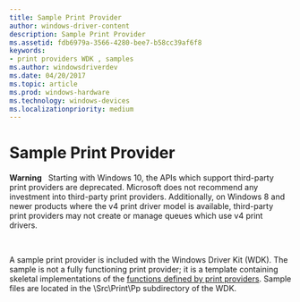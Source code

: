 ```yaml
---
title: Sample Print Provider
author: windows-driver-content
description: Sample Print Provider
ms.assetid: fdb6979a-3566-4280-bee7-b58cc39af6f8
keywords:
- print providers WDK , samples
ms.author: windowsdriverdev
ms.date: 04/20/2017
ms.topic: article
ms.prod: windows-hardware
ms.technology: windows-devices
ms.localizationpriority: medium
---
```


# Sample Print Provider





**Warning**  
Starting with Windows 10, the APIs which support third-party print providers are deprecated. Microsoft does not recommend any investment into third-party print providers. Additionally, on Windows 8 and newer products where the v4 print driver model is available, third-party print providers may not create or manage queues which use v4 print drivers.

 

A sample print provider is included with the Windows Driver Kit (WDK). The sample is not a fully functioning print provider; it is a template containing skeletal implementations of the [functions defined by print providers](functions-defined-by-print-providers.md). Sample files are located in the \\Src\\Print\\Pp subdirectory of the WDK.

 

 




